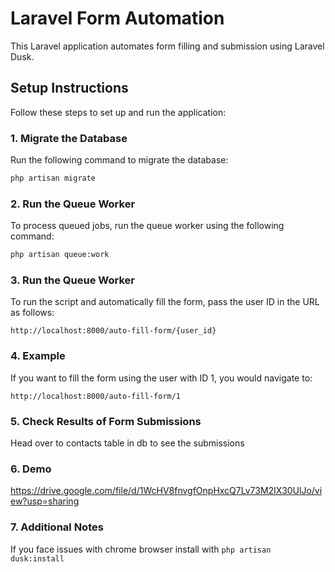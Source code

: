 # Laravel Form Automation

This Laravel application automates form filling and submission using Laravel Dusk.

## Setup Instructions

Follow these steps to set up and run the application:

### 1. Migrate the Database

Run the following command to migrate the database:

```bash
php artisan migrate
```

### 2.  Run the Queue Worker
To process queued jobs, run the queue worker using the following command:
```bash
php artisan queue:work
```

### 3.  Run the Queue Worker
To run the script and automatically fill the form, pass the user ID in the URL as follows:
```
http://localhost:8000/auto-fill-form/{user_id}

```
### 4.  Example
If you want to fill the form using the user with ID 1, you would navigate to:

```
http://localhost:8000/auto-fill-form/1

```

### 5.  Check Results of Form Submissions
Head over to contacts table in db to see the submissions

### 6.  Demo
https://drive.google.com/file/d/1WcHV8fnvgfOnpHxcQ7Lv73M2IX30UlJo/view?usp=sharing
### 7. Additional Notes
If you face issues with chrome browser install with ```php artisan dusk:install```

